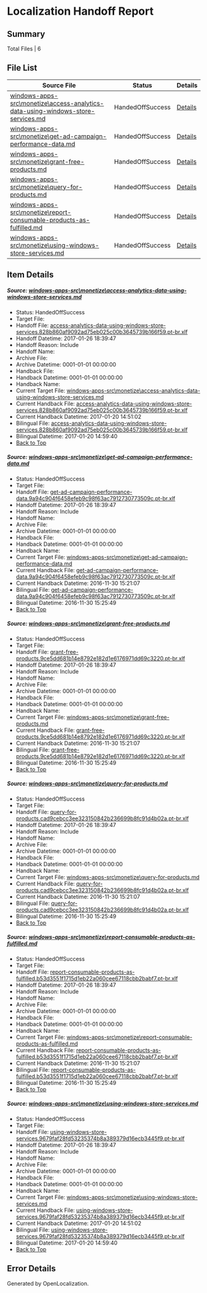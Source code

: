 # <a name='report-top'></a> Localization Handoff Report

## Summary
 Total Files | 6

## File List
 Source File | Status | Details 
 ----------- | ------ | ------- 
 [windows-apps-src\monetize\access-analytics-data-using-windows-store-services.md](https://cpubwin.visualstudio.com/windows-uwp/_git/windows-uwp/commit/20dc4db67467f9ca8bca3532eb1d1d2c8b8dadd4?path=windows-apps-src%2Fmonetize%2Faccess-analytics-data-using-windows-store-services.md&_a=contents) | HandedOffSuccess | [Details](#b5ba3287d62fb941f1a55827ef7b6096761cc9944193)
 [windows-apps-src\monetize\get-ad-campaign-performance-data.md](https://cpubwin.visualstudio.com/windows-uwp/_git/windows-uwp/commit/20dc4db67467f9ca8bca3532eb1d1d2c8b8dadd4?path=windows-apps-src%2Fmonetize%2Fget-ad-campaign-performance-data.md&_a=contents) | HandedOffSuccess | [Details](#bbb90f49fc74a290911785ca051bcdb7a4c040e34464)
 [windows-apps-src\monetize\grant-free-products.md](https://cpubwin.visualstudio.com/windows-uwp/_git/windows-uwp/commit/20dc4db67467f9ca8bca3532eb1d1d2c8b8dadd4?path=windows-apps-src%2Fmonetize%2Fgrant-free-products.md&_a=contents) | HandedOffSuccess | [Details](#8fb86a9618643a68734f7f6f9b0fbff04648fe7d4492)
 [windows-apps-src\monetize\query-for-products.md](https://cpubwin.visualstudio.com/windows-uwp/_git/windows-uwp/commit/20dc4db67467f9ca8bca3532eb1d1d2c8b8dadd4?path=windows-apps-src%2Fmonetize%2Fquery-for-products.md&_a=contents) | HandedOffSuccess | [Details](#82f3e400eae4c01ec3e4d2897730140f713680ac4552)
 [windows-apps-src\monetize\report-consumable-products-as-fulfilled.md](https://cpubwin.visualstudio.com/windows-uwp/_git/windows-uwp/commit/20dc4db67467f9ca8bca3532eb1d1d2c8b8dadd4?path=windows-apps-src%2Fmonetize%2Freport-consumable-products-as-fulfilled.md&_a=contents) | HandedOffSuccess | [Details](#fe2f806a129eebefbd4d71010e9d32dea9e3610f4555)
 [windows-apps-src\monetize\using-windows-store-services.md](https://cpubwin.visualstudio.com/windows-uwp/_git/windows-uwp/commit/20dc4db67467f9ca8bca3532eb1d1d2c8b8dadd4?path=windows-apps-src%2Fmonetize%2Fusing-windows-store-services.md&_a=contents) | HandedOffSuccess | [Details](#aa50614eb1617552f52587b53e470485d9b932724580)

## Item Details
##### <a name='b5ba3287d62fb941f1a55827ef7b6096761cc9944193'></a> Source: [windows-apps-src\monetize\access-analytics-data-using-windows-store-services.md](https://cpubwin.visualstudio.com/windows-uwp/_git/windows-uwp/commit/20dc4db67467f9ca8bca3532eb1d1d2c8b8dadd4?path=windows-apps-src%2Fmonetize%2Faccess-analytics-data-using-windows-store-services.md&_a=contents)
* Status: HandedOffSuccess
* Target File: 
* Handoff File: [access-analytics-data-using-windows-store-services.828b860af9092ad75eb025c00b3645739b166f59.pt-br.xlf](https://cpubwin.visualstudio.com/windows-uwp/_git/WDCLib.handoff/commit/f6ece64693b17c10549d00009563af33a11a02cd?path=ol-handoff%2Fcpubwin%2Fwindows-uwp.pt-br%2Fmaster%2Faccess-analytics-data-using-windows-store-services.828b860af9092ad75eb025c00b3645739b166f59.pt-br.xlf&_a=contents)
* Handoff Datetime: 2017-01-26 18:39:47
* Handoff Reason: Include
* Handoff Name: 
* Archive File: 
* Archive Datetime: 0001-01-01 00:00:00
* Handback File: 
* Handback Datetime: 0001-01-01 00:00:00
* Handback Name: 
* Current Target File: [windows-apps-src\monetize\access-analytics-data-using-windows-store-services.md](https://cpubwin.visualstudio.com/windows-uwp/_git/windows-uwp.pt-br/commit/f6915a2118c39afd5018c437e0f4a34ad43ea07a?path=windows-apps-src%2Fmonetize%2Faccess-analytics-data-using-windows-store-services.md&_a=contents)
* Current Handback File: [access-analytics-data-using-windows-store-services.828b860af9092ad75eb025c00b3645739b166f59.pt-br.xlf](https://cpubwin.visualstudio.com/windows-uwp/_git/WDCLib.handback/commit/b6f9dbb4de8a2553950a94e79be8b916fb133403?path=ol-handback%2Fcpubwin%2Fwindows-uwp.pt-br%2Fmaster%2Faccess-analytics-data-using-windows-store-services.828b860af9092ad75eb025c00b3645739b166f59.pt-br.xlf&_a=contents)
* Current Handback Datetime: 2017-01-20 14:51:02
* Bilingual File: [access-analytics-data-using-windows-store-services.828b860af9092ad75eb025c00b3645739b166f59.pt-br.xlf](https://cpubwin.visualstudio.com/windows-uwp/_git/WDCLib.handback/commit/b6f9dbb4de8a2553950a94e79be8b916fb133403?path=ol-handback%2Fcpubwin%2Fwindows-uwp.pt-br%2Fmaster%2Faccess-analytics-data-using-windows-store-services.828b860af9092ad75eb025c00b3645739b166f59.pt-br.xlf&_a=contents)
* Bilingual Datetime: 2017-01-20 14:59:40
* [Back to Top](#report-top)

##### <a name='bbb90f49fc74a290911785ca051bcdb7a4c040e34464'></a> Source: [windows-apps-src\monetize\get-ad-campaign-performance-data.md](https://cpubwin.visualstudio.com/windows-uwp/_git/windows-uwp/commit/20dc4db67467f9ca8bca3532eb1d1d2c8b8dadd4?path=windows-apps-src%2Fmonetize%2Fget-ad-campaign-performance-data.md&_a=contents)
* Status: HandedOffSuccess
* Target File: 
* Handoff File: [get-ad-campaign-performance-data.9a94c904f6458efeb9c98f63ac7912730773509c.pt-br.xlf](https://cpubwin.visualstudio.com/windows-uwp/_git/WDCLib.handoff/commit/f6ece64693b17c10549d00009563af33a11a02cd?path=ol-handoff%2Fcpubwin%2Fwindows-uwp.pt-br%2Fmaster%2Fget-ad-campaign-performance-data.9a94c904f6458efeb9c98f63ac7912730773509c.pt-br.xlf&_a=contents)
* Handoff Datetime: 2017-01-26 18:39:47
* Handoff Reason: Include
* Handoff Name: 
* Archive File: 
* Archive Datetime: 0001-01-01 00:00:00
* Handback File: 
* Handback Datetime: 0001-01-01 00:00:00
* Handback Name: 
* Current Target File: [windows-apps-src\monetize\get-ad-campaign-performance-data.md](https://cpubwin.visualstudio.com/windows-uwp/_git/windows-uwp.pt-br/commit/1112dc6c841af42e31345a8cc529032c5fb861ec?path=windows-apps-src%2Fmonetize%2Fget-ad-campaign-performance-data.md&_a=contents)
* Current Handback File: [get-ad-campaign-performance-data.9a94c904f6458efeb9c98f63ac7912730773509c.pt-br.xlf](https://cpubwin.visualstudio.com/windows-uwp/_git/WDCLib.handback/commit/2d3fbe5069de1c400b9de01847b241bca6e7ba3d?path=ol-handback%2Fcpubwin%2Fwindows-uwp.pt-br%2Fmaster%2Fget-ad-campaign-performance-data.9a94c904f6458efeb9c98f63ac7912730773509c.pt-br.xlf&_a=contents)
* Current Handback Datetime: 2016-11-30 15:21:07
* Bilingual File: [get-ad-campaign-performance-data.9a94c904f6458efeb9c98f63ac7912730773509c.pt-br.xlf](https://cpubwin.visualstudio.com/windows-uwp/_git/WDCLib.handback/commit/2d3fbe5069de1c400b9de01847b241bca6e7ba3d?path=ol-handback%2Fcpubwin%2Fwindows-uwp.pt-br%2Fmaster%2Fget-ad-campaign-performance-data.9a94c904f6458efeb9c98f63ac7912730773509c.pt-br.xlf&_a=contents)
* Bilingual Datetime: 2016-11-30 15:25:49
* [Back to Top](#report-top)

##### <a name='8fb86a9618643a68734f7f6f9b0fbff04648fe7d4492'></a> Source: [windows-apps-src\monetize\grant-free-products.md](https://cpubwin.visualstudio.com/windows-uwp/_git/windows-uwp/commit/20dc4db67467f9ca8bca3532eb1d1d2c8b8dadd4?path=windows-apps-src%2Fmonetize%2Fgrant-free-products.md&_a=contents)
* Status: HandedOffSuccess
* Target File: 
* Handoff File: [grant-free-products.9ce5dd681b14e8792e182d1e6176971dd69c3220.pt-br.xlf](https://cpubwin.visualstudio.com/windows-uwp/_git/WDCLib.handoff/commit/f6ece64693b17c10549d00009563af33a11a02cd?path=ol-handoff%2Fcpubwin%2Fwindows-uwp.pt-br%2Fmaster%2Fgrant-free-products.9ce5dd681b14e8792e182d1e6176971dd69c3220.pt-br.xlf&_a=contents)
* Handoff Datetime: 2017-01-26 18:39:47
* Handoff Reason: Include
* Handoff Name: 
* Archive File: 
* Archive Datetime: 0001-01-01 00:00:00
* Handback File: 
* Handback Datetime: 0001-01-01 00:00:00
* Handback Name: 
* Current Target File: [windows-apps-src\monetize\grant-free-products.md](https://cpubwin.visualstudio.com/windows-uwp/_git/windows-uwp.pt-br/commit/1112dc6c841af42e31345a8cc529032c5fb861ec?path=windows-apps-src%2Fmonetize%2Fgrant-free-products.md&_a=contents)
* Current Handback File: [grant-free-products.9ce5dd681b14e8792e182d1e6176971dd69c3220.pt-br.xlf](https://cpubwin.visualstudio.com/windows-uwp/_git/WDCLib.handback/commit/2d3fbe5069de1c400b9de01847b241bca6e7ba3d?path=ol-handback%2Fcpubwin%2Fwindows-uwp.pt-br%2Fmaster%2Fgrant-free-products.9ce5dd681b14e8792e182d1e6176971dd69c3220.pt-br.xlf&_a=contents)
* Current Handback Datetime: 2016-11-30 15:21:07
* Bilingual File: [grant-free-products.9ce5dd681b14e8792e182d1e6176971dd69c3220.pt-br.xlf](https://cpubwin.visualstudio.com/windows-uwp/_git/WDCLib.handback/commit/2d3fbe5069de1c400b9de01847b241bca6e7ba3d?path=ol-handback%2Fcpubwin%2Fwindows-uwp.pt-br%2Fmaster%2Fgrant-free-products.9ce5dd681b14e8792e182d1e6176971dd69c3220.pt-br.xlf&_a=contents)
* Bilingual Datetime: 2016-11-30 15:25:49
* [Back to Top](#report-top)

##### <a name='82f3e400eae4c01ec3e4d2897730140f713680ac4552'></a> Source: [windows-apps-src\monetize\query-for-products.md](https://cpubwin.visualstudio.com/windows-uwp/_git/windows-uwp/commit/20dc4db67467f9ca8bca3532eb1d1d2c8b8dadd4?path=windows-apps-src%2Fmonetize%2Fquery-for-products.md&_a=contents)
* Status: HandedOffSuccess
* Target File: 
* Handoff File: [query-for-products.cad9cebcc3ee323150842b236699b8fc91d4b02a.pt-br.xlf](https://cpubwin.visualstudio.com/windows-uwp/_git/WDCLib.handoff/commit/f6ece64693b17c10549d00009563af33a11a02cd?path=ol-handoff%2Fcpubwin%2Fwindows-uwp.pt-br%2Fmaster%2Fquery-for-products.cad9cebcc3ee323150842b236699b8fc91d4b02a.pt-br.xlf&_a=contents)
* Handoff Datetime: 2017-01-26 18:39:47
* Handoff Reason: Include
* Handoff Name: 
* Archive File: 
* Archive Datetime: 0001-01-01 00:00:00
* Handback File: 
* Handback Datetime: 0001-01-01 00:00:00
* Handback Name: 
* Current Target File: [windows-apps-src\monetize\query-for-products.md](https://cpubwin.visualstudio.com/windows-uwp/_git/windows-uwp.pt-br/commit/1112dc6c841af42e31345a8cc529032c5fb861ec?path=windows-apps-src%2Fmonetize%2Fquery-for-products.md&_a=contents)
* Current Handback File: [query-for-products.cad9cebcc3ee323150842b236699b8fc91d4b02a.pt-br.xlf](https://cpubwin.visualstudio.com/windows-uwp/_git/WDCLib.handback/commit/2d3fbe5069de1c400b9de01847b241bca6e7ba3d?path=ol-handback%2Fcpubwin%2Fwindows-uwp.pt-br%2Fmaster%2Fquery-for-products.cad9cebcc3ee323150842b236699b8fc91d4b02a.pt-br.xlf&_a=contents)
* Current Handback Datetime: 2016-11-30 15:21:07
* Bilingual File: [query-for-products.cad9cebcc3ee323150842b236699b8fc91d4b02a.pt-br.xlf](https://cpubwin.visualstudio.com/windows-uwp/_git/WDCLib.handback/commit/2d3fbe5069de1c400b9de01847b241bca6e7ba3d?path=ol-handback%2Fcpubwin%2Fwindows-uwp.pt-br%2Fmaster%2Fquery-for-products.cad9cebcc3ee323150842b236699b8fc91d4b02a.pt-br.xlf&_a=contents)
* Bilingual Datetime: 2016-11-30 15:25:49
* [Back to Top](#report-top)

##### <a name='fe2f806a129eebefbd4d71010e9d32dea9e3610f4555'></a> Source: [windows-apps-src\monetize\report-consumable-products-as-fulfilled.md](https://cpubwin.visualstudio.com/windows-uwp/_git/windows-uwp/commit/20dc4db67467f9ca8bca3532eb1d1d2c8b8dadd4?path=windows-apps-src%2Fmonetize%2Freport-consumable-products-as-fulfilled.md&_a=contents)
* Status: HandedOffSuccess
* Target File: 
* Handoff File: [report-consumable-products-as-fulfilled.b53d3551f1715d1eb22a060cee67118cbb2babf7.pt-br.xlf](https://cpubwin.visualstudio.com/windows-uwp/_git/WDCLib.handoff/commit/f6ece64693b17c10549d00009563af33a11a02cd?path=ol-handoff%2Fcpubwin%2Fwindows-uwp.pt-br%2Fmaster%2Freport-consumable-products-as-fulfilled.b53d3551f1715d1eb22a060cee67118cbb2babf7.pt-br.xlf&_a=contents)
* Handoff Datetime: 2017-01-26 18:39:47
* Handoff Reason: Include
* Handoff Name: 
* Archive File: 
* Archive Datetime: 0001-01-01 00:00:00
* Handback File: 
* Handback Datetime: 0001-01-01 00:00:00
* Handback Name: 
* Current Target File: [windows-apps-src\monetize\report-consumable-products-as-fulfilled.md](https://cpubwin.visualstudio.com/windows-uwp/_git/windows-uwp.pt-br/commit/1112dc6c841af42e31345a8cc529032c5fb861ec?path=windows-apps-src%2Fmonetize%2Freport-consumable-products-as-fulfilled.md&_a=contents)
* Current Handback File: [report-consumable-products-as-fulfilled.b53d3551f1715d1eb22a060cee67118cbb2babf7.pt-br.xlf](https://cpubwin.visualstudio.com/windows-uwp/_git/WDCLib.handback/commit/2d3fbe5069de1c400b9de01847b241bca6e7ba3d?path=ol-handback%2Fcpubwin%2Fwindows-uwp.pt-br%2Fmaster%2Freport-consumable-products-as-fulfilled.b53d3551f1715d1eb22a060cee67118cbb2babf7.pt-br.xlf&_a=contents)
* Current Handback Datetime: 2016-11-30 15:21:07
* Bilingual File: [report-consumable-products-as-fulfilled.b53d3551f1715d1eb22a060cee67118cbb2babf7.pt-br.xlf](https://cpubwin.visualstudio.com/windows-uwp/_git/WDCLib.handback/commit/2d3fbe5069de1c400b9de01847b241bca6e7ba3d?path=ol-handback%2Fcpubwin%2Fwindows-uwp.pt-br%2Fmaster%2Freport-consumable-products-as-fulfilled.b53d3551f1715d1eb22a060cee67118cbb2babf7.pt-br.xlf&_a=contents)
* Bilingual Datetime: 2016-11-30 15:25:49
* [Back to Top](#report-top)

##### <a name='aa50614eb1617552f52587b53e470485d9b932724580'></a> Source: [windows-apps-src\monetize\using-windows-store-services.md](https://cpubwin.visualstudio.com/windows-uwp/_git/windows-uwp/commit/20dc4db67467f9ca8bca3532eb1d1d2c8b8dadd4?path=windows-apps-src%2Fmonetize%2Fusing-windows-store-services.md&_a=contents)
* Status: HandedOffSuccess
* Target File: 
* Handoff File: [using-windows-store-services.9679faf28fd53235374b8a389379d16ecb3445f9.pt-br.xlf](https://cpubwin.visualstudio.com/windows-uwp/_git/WDCLib.handoff/commit/f6ece64693b17c10549d00009563af33a11a02cd?path=ol-handoff%2Fcpubwin%2Fwindows-uwp.pt-br%2Fmaster%2Fusing-windows-store-services.9679faf28fd53235374b8a389379d16ecb3445f9.pt-br.xlf&_a=contents)
* Handoff Datetime: 2017-01-26 18:39:47
* Handoff Reason: Include
* Handoff Name: 
* Archive File: 
* Archive Datetime: 0001-01-01 00:00:00
* Handback File: 
* Handback Datetime: 0001-01-01 00:00:00
* Handback Name: 
* Current Target File: [windows-apps-src\monetize\using-windows-store-services.md](https://cpubwin.visualstudio.com/windows-uwp/_git/windows-uwp.pt-br/commit/f6915a2118c39afd5018c437e0f4a34ad43ea07a?path=windows-apps-src%2Fmonetize%2Fusing-windows-store-services.md&_a=contents)
* Current Handback File: [using-windows-store-services.9679faf28fd53235374b8a389379d16ecb3445f9.pt-br.xlf](https://cpubwin.visualstudio.com/windows-uwp/_git/WDCLib.handback/commit/b6f9dbb4de8a2553950a94e79be8b916fb133403?path=ol-handback%2Fcpubwin%2Fwindows-uwp.pt-br%2Fmaster%2Fusing-windows-store-services.9679faf28fd53235374b8a389379d16ecb3445f9.pt-br.xlf&_a=contents)
* Current Handback Datetime: 2017-01-20 14:51:02
* Bilingual File: [using-windows-store-services.9679faf28fd53235374b8a389379d16ecb3445f9.pt-br.xlf](https://cpubwin.visualstudio.com/windows-uwp/_git/WDCLib.handback/commit/b6f9dbb4de8a2553950a94e79be8b916fb133403?path=ol-handback%2Fcpubwin%2Fwindows-uwp.pt-br%2Fmaster%2Fusing-windows-store-services.9679faf28fd53235374b8a389379d16ecb3445f9.pt-br.xlf&_a=contents)
* Bilingual Datetime: 2017-01-20 14:59:40
* [Back to Top](#report-top)


## Error Details

Generated by OpenLocalization.
